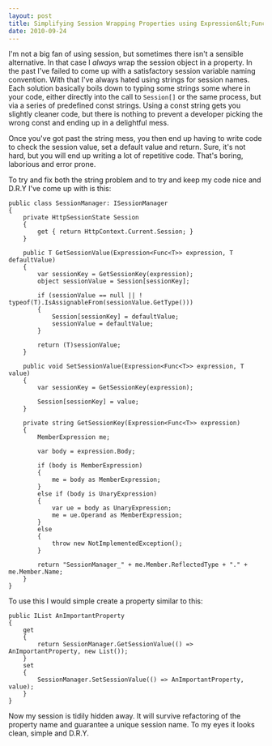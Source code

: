 ```yaml
---
layout: post
title: Simplifying Session Wrapping Properties using Expression&lt;Func&gt;
date: 2010-09-24
---
```


I'm not a big fan of using session, but sometimes there isn't a sensible alternative. In that case I _always_ wrap the session object in a property. In the past I've failed to come up with a satisfactory session variable naming convention. With that I've always hated using strings for session names. Each solution basically boils down to typing some strings some where in your code, either directly into the call to `Session[]` or the same process, but via a series of predefined const strings. Using a const string gets you slightly cleaner code, but there is nothing to prevent a developer picking the wrong const and ending up in a delightful mess.

Once you've got past the string mess, you then end up having to write code to check the session value, set a default value and return. Sure, it's not hard, but you will end up writing a lot of repetitive code. That's boring, laborious and error prone.

To try and fix both the string problem and to try and keep my code nice and D.R.Y I've come up with is this:

    public class SessionManager: ISessionManager
    {
        private HttpSessionState Session
        {
            get { return HttpContext.Current.Session; }
        }
    
        public T GetSessionValue(Expression<Func<T>> expression, T defaultValue)
        {
            var sessionKey = GetSessionKey(expression);
            object sessionValue = Session[sessionKey];
    
            if (sessionValue == null || ! typeof(T).IsAssignableFrom(sessionValue.GetType()))
            {
                Session[sessionKey] = defaultValue;
                sessionValue = defaultValue;
            }
    
            return (T)sessionValue;
        }
    
        public void SetSessionValue(Expression<Func<T>> expression, T value)
        {
            var sessionKey = GetSessionKey(expression);
    
            Session[sessionKey] = value;
        }
    
        private string GetSessionKey(Expression<Func<T>> expression)
        {
            MemberExpression me;
    
            var body = expression.Body;
    
            if (body is MemberExpression)
            {
                me = body as MemberExpression;
            }
            else if (body is UnaryExpression)
            {
                var ue = body as UnaryExpression;
                me = ue.Operand as MemberExpression;
            }
            else
            {
                throw new NotImplementedException();
            }
    
            return "SessionManager_" + me.Member.ReflectedType + "." + me.Member.Name;
        }
    }

To use this I would simple create a property similar to this:

    public IList AnImportantProperty
    {
        get
        {
            return SessionManager.GetSessionValue(() => AnImportantProperty, new List());
        }
        set
        {
            SessionManager.SetSessionValue(() => AnImportantProperty, value);
        }
    }

Now my session is tidily hidden away. It will survive refactoring of the property name and guarantee a unique session name. To my eyes it looks clean, simple and D.R.Y.
